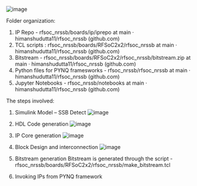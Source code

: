 ![image](https://github.com/himanshudutta11/rfsoc_nrssb/assets/121915091/6978d9eb-dfa8-4d92-945b-19c1431a7172)

Folder organization:

1. IP Repo - rfsoc_nrssb/boards/ip/iprepo at main · himanshudutta11/rfsoc_nrssb (github.com)
2. TCL scripts : rfsoc_nrssb/boards/RFSoC2x2/rfsoc_nrssb at main · himanshudutta11/rfsoc_nrssb (github.com)
3. Bitstream - rfsoc_nrssb/boards/RFSoC2x2/rfsoc_nrssb/bitstream.zip at main · himanshudutta11/rfsoc_nrssb (github.com)
4. Python files for PYNQ framesworks - rfsoc_nrssb/rfsoc_nrssb at main · himanshudutta11/rfsoc_nrssb (github.com)
5. Jupyter Notebooks - rfsoc_nrssb/notebooks at main · himanshudutta11/rfsoc_nrssb (github.com)


The steps involved:

1. Simulink Model – SSB Detect
   ![image](https://github.com/himanshudutta11/rfsoc_nrssb/assets/121915091/a916aa58-6f45-4f62-b5a2-28f211c963ca)

2. HDL Code generation
   ![image](https://github.com/himanshudutta11/rfsoc_nrssb/assets/121915091/4ae21e45-2480-4156-a708-0427d89fa206)

3. IP Core generation
   ![image](https://github.com/himanshudutta11/rfsoc_nrssb/assets/121915091/bb8a9916-509d-45f0-a340-39d9bb04a891)

4. Block Design and interconnection
   ![image](https://github.com/himanshudutta11/rfsoc_nrssb/assets/121915091/52887869-9e79-42be-8b38-286fc4d0e1ab)

5. Bitstream generation
 Bitstream is generated through the script - rfsoc_nrssb/boards/RFSoC2x2/rfsoc_nrssb/make_bitstream.tcl
   
6. Invoking IPs from PYNQ framework
